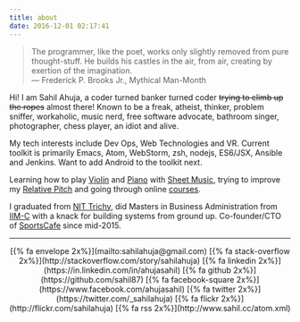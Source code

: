 ```yaml
---
title: about
date: 2016-12-01 02:17:41
---
```


> The programmer, like the poet, works only slightly removed from pure thought-stuff. He builds his castles in the air, from air, creating by exertion of the imagination.</br>
> ― Frederick P. Brooks Jr., Mythical Man-Month

Hi! I am Sahil Ahuja, a coder turned banker turned coder <del>trying to climb up the ropes</del> almost there! 
Known to be a freak, atheist, thinker, problem sniffer, workaholic, music nerd, free software advocate, bathroom singer, photographer, chess player, an idiot and alive.

My tech interests include Dev Ops, Web Technologies and VR. Current toolkit is primarily Emacs, Atom, WebStorm, zsh, nodejs, ES6/JSX, Ansible and Jenkins. Want to add Android to the toolkit next.

Learning how to play [Violin](https://en.wikipedia.org/wiki/Violin) and [Piano](https://en.wikipedia.org/wiki/Digital_piano) with [Sheet Music](https://en.wikipedia.org/wiki/Sheet_music), trying to improve my [Relative Pitch](https://en.wikipedia.org/wiki/Relative_pitch) and going through online [courses](https://www.class-central.com/u/247939).

I graduated from [NIT Trichy](http://www.nitt.edu/home/students/clubsnassocs/computing/delta/alumni/up208/), did Masters in Business Administration from [IIM-C](https://www.iimcal.ac.in/about/campus-life/life-iimc/clubs-and-sigs/isg-internet-solutions-group) with a knack for building systems from ground up. Co-founder/CTO of [SportsCafe](https://sportscafe.in) since mid-2015.

---

<center style="display: flex; justify-content: space-between; ">
[{% fa envelope 2x%}](mailto:sahilahuja@gmail.com) [{% fa stack-overflow 2x%}](http://stackoverflow.com/story/sahilahuja) [{% fa linkedin 2x%}](https://in.linkedin.com/in/ahujasahil) [{% fa github 2x%}](https://github.com/sahil87) [{% fa facebook-square 2x%}](https://www.facebook.com/ahujasahil) [{% fa twitter 2x%}](https://twitter.com/_sahilahuja) [{% fa flickr 2x%}](http://flickr.com/sahilahuja) [{% fa rss 2x%}](http://www.sahil.cc/atom.xml) 
</center>
